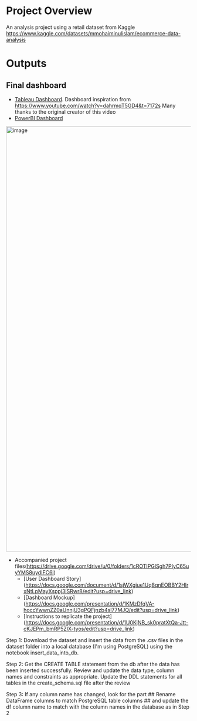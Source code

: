 # Project Overview
An analysis project using a retail dataset from Kaggle https://www.kaggle.com/datasets/mmohaiminulislam/ecommerce-data-analysis

# Outputs
## Final dashboard 
- [Tableau Dashboard](https://public.tableau.com/views/EcommercePortfolio/QuantityMetrics?:language=en-US&publish=yes&:sid=&:redirect=auth&:display_count=n&:origin=viz_share_link). Dashboard inspiration from https://www.youtube.com/watch?v=dahrmqT5GD4&t=7172s Many thanks to the original creator of this video
- [PowerBI Dashboard](https://drive.google.com/drive/u/0/folders/1cROTIPGlSgh7PIyC65uyYMS8uydIFC6l)
     
<img width="1155" alt="image" src="https://github.com/user-attachments/assets/f67be7e2-5a28-44d4-9826-d663a2918b7d">

- Accompanied project files(https://drive.google.com/drive/u/0/folders/1cROTIPGlSgh7PIyC65uyYMS8uydIFC6l)
   - [User Dashboard Story] (https://docs.google.com/document/d/1sjWXgiue1Uq8qnEOBBY2HlrxNtLpMayXsppj3ISRwr8/edit?usp=drive_link)
   - [Dashboard Mockup] (https://docs.google.com/presentation/d/1KMzDfqVA-hoccYwwnZZ0aUnnjU3gPQFjnzb4sl77MJQ/edit?usp=drive_link)
   - [Instructions to replicate the project] (https://docs.google.com/presentation/d/1U0KjNB_sk0pratXtQa-Jtt-cKJEPm_bmRP5ZlX-tyos/edit?usp=drive_link)   

Step 1: Download the dataset and insert the data from the .csv files in the dataset folder into a local database (I'm using PostgreSQL) using the notebook insert_data_into_db.

Step 2: Get the CREATE TABLE statement from the db after the data has been inserted successfully. Review and update the data type, column names and constraints as appropriate. Update the DDL statements for all tables in the create_schema.sql file after the review

Step 3: If any column name has changed, look for the part ## Rename DataFrame columns to match PostgreSQL table columns ## and update the df column name to match with the column names in the database as in Step 2


